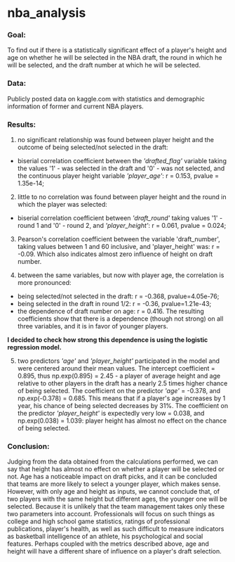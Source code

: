 # nba_analysis
### Goal:
To find out if there is a statistically significant effect of a player's height and age on whether he will be selected in the NBA draft, the round in which he will be selected, and the draft number at which he will be selected.

### Data: 
Publicly posted data on kaggle.com with statistics and demographic information of former and current NBA players.

### Results: 
1) no significant relationship was found between player height and the outcome of being selected/not selected in the draft:
- biserial correlation coefficient between the *'drafted_flag'* variable taking the values '1' - was selected in the draft and '0' - was not selected, and the continuous player height variable *'player_age'*: r = 0.153, pvalue = 1.35e-14;
  
2) little to no correlation was found between player height and the round in which the player was selected:
- biserial correlation coefficient between *'draft_round'* taking values '1' - round 1 and '0' - round 2, and *'player_height'*: r = 0.061, pvalue = 0.024;
  
3) Pearson's correlation coefficient between the variable 'draft_number', taking values between 1 and 60 inclusive, and 'player_height' was: r = -0.09. Which also indicates almost zero influence of height on draft number.

4) between the same variables, but now with player age, the correlation is more pronounced:
- being selected/not selected in the draft: r = -0.368, pvalue=4.05e-76;
- being selected in the draft in round 1/2: r = -0.36, pvalue=1.21e-43;
- the dependence of draft number on age: r = 0.416.
The resulting coefficients show that there is a dependence (though not strong) on all three variables, and it is in favor of younger players.

**I decided to check how strong this dependence is using the logistic regression model.**

5) two predictors *'age'* and *'player_height'* participated in the model and were centered around their mean values.
The intercept coefficient = 0.895, thus np.exp(0.895) = 2.45 - a player of average height and age relative to other players in the draft has a nearly 2.5 times higher chance of being selected.
The coefficient on the predictor *'age'* = -0.378, and np.exp(-0.378) = 0.685. This means that if a player's age increases by 1 year, his chance of being selected decreases by 31%.
The coefficient on the predictor *'player_height'* is expectedly very low = 0.038, and np.exp(0.038) = 1.039: player height has almost no effect on the chance of being selected.

### Conclusion:
Judging from the data obtained from the calculations performed, we can say that height has almost no effect on whether a player will be selected or not. Age has a noticeable impact on draft picks, and it can be concluded that teams are more likely to select a younger player, which makes sense. However, with only age and height as inputs, we cannot conclude that, of two players with the same height but different ages, the younger one will be selected. Because it is unlikely that the team management takes only these two parameters into account. Professionals will focus on such things as college and high school game statistics, ratings of professional publications, player's health, as well as such difficult to measure indicators as basketball intelligence of an athlete, his psychological and social features. Perhaps coupled with the metrics described above, age and height will have a different share of influence on a player's draft selection.
